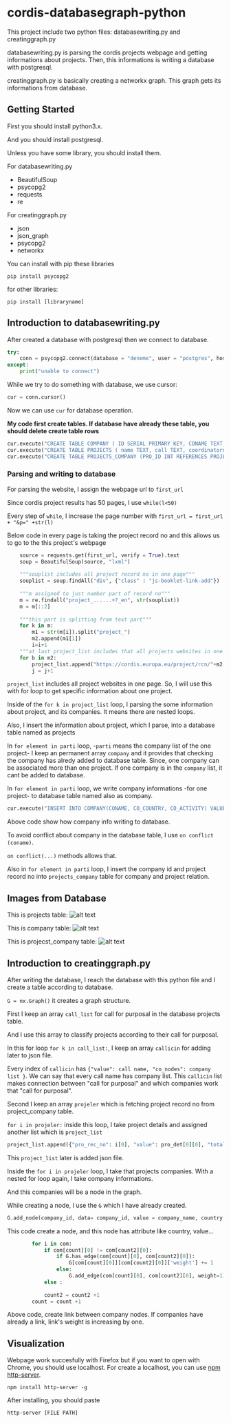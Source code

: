 # cordis-databasegraph-python
This project include two python files: databasewriting.py and creatinggraph.py

databasewriting.py is parsing the cordis projects webpage and getting informations about projects. Then, this informations is writing a database with postgresql.

creatinggraph.py is basically creating a networkx graph. This graph gets its informations from database.

## Getting Started
First you should install python3.x.

And you should install postgresql.

Unless you have some library, you should install them.

For databasewriting.py

- BeautifulSoup
- psycopg2
- requests
- re

For creatinggraph.py

- json
- json_graph
- psycopg2
- networkx

You can install with pip these libraries 

```
pip install psycopg2
```
for other libraries:
```
pip install [libraryname]
```

## Introduction to databasewriting.py
After created a database with postgresql then we connect to database.
```python
try:
    conn = psycopg2.connect(database = "deneme", user = "postgres", host = "localhost", password ="1478")
except:
    print("unable to connect")
```

While we try to do something with database, we use cursor:

```python
cur = conn.cursor()
```
Now we can use ```cur``` for database operation.

 **My code first create tables. If database have already these table, you should delete create table rows**
```python
cur.execute("CREATE TABLE COMPANY ( ID SERIAL PRIMARY KEY, CONAME TEXT, CO_COUNTRY TEXT, CO_ACTIVITY text, unique(coname) );")
cur.execute("CREATE TABLE PROJECTS ( name TEXT, call TEXT, coordinatorname TEXT, topic text, totalcost bigint, eucontribution bigint, fundingscheme text, recordno INT PRIMARY KEY, country TEXT, lastupdate DATE, project_text TEXT);")
cur.execute("CREATE TABLE PROJECTS_COMPANY (PRO_ID INT REFERENCES PROJECTS(recordno), COMPANY_ID INT REFERENCES COMPANY(ID), unique(pro_id, company_id)) ;")
```
### Parsing and writing to database 
For parsing the website, I assign the webpage url to ``` first_url ```

Since cordis project results has 50 pages, I use ```while(l<50)```

Every step of ```while```, I increase the page number with ```first_url = first_url + "&p=" +str(l)```

Below code in every page is taking the project record no and this allows us to go to the this project's webpage

```python
    source = requests.get(first_url, verify = True).text
    soup = BeautifulSoup(source, "lxml")
    
    """souplist includes all project record no in one page"""
    souplist = soup.findAll("div", {"class" : "js-booklet-link-add"})
    
    """m assigned to just number part of record no"""
    m = re.findall("project_......+?_en", str(souplist))
    m = m[::2]
    
    """this part is splitting from text part"""
    for k in m:
        m1 = str(m[i]).split("project_")
        m2.append(m1[1])
        i=i+1
    """at last project_list includes that all projects websites in one page"""
    for b in m2:	
	    project_list.append("https://cordis.europa.eu/project/rcn/"+m2[j])
	    j = j+1
```

```project_list``` includes all project websites in one page. So, I will use this with for loop to get specific information about one project.

Inside of the ```for k in project_list``` loop, I parsing the some information about project, and its companies. It means there are nested loops. 

Also, I insert the information about project, which I parse, into a database table named as projects 

In ```for element in parti``` loop, -```parti``` means the company list of the one project- I keep an permanent array ```company``` and it provides that checking the company has alredy added to database table. Since, one company can be associated more than one project. If one company is in the ```company``` list, it cant be added to database. 

In ```for element in parti``` loop, we write company informations -for one project- to database table named also as company.
```python
cur.execute("INSERT INTO COMPANY(CONAME, CO_COUNTRY, CO_ACTIVITY) VALUES('{0}', '{1}', '{2}') on conflict (coname) do nothing;" .format( parti[count4], parti_country[count4], parti_activity_type[count4]))
```
Above code show how company info writing to database. 

To avoid conflict about company in the database table, I use ```on conflict (coname)```.    

```on conflict(...)``` methods allows that.

Also in ```for element in parti``` loop, I insert the company id and project record no into ```projects_company``` table for company and project relation.  

## Images from Database
This is projects table: 
![alt text](https://github.com/emrebilici/cordis-databasegraph-python/blob/master/projects.JPG)

This is company table:
![alt text](https://github.com/emrebilici/cordis-databasegraph-python/blob/master/company.JPG)

This is projecst_company table:
![alt text](https://github.com/emrebilici/cordis-databasegraph-python/blob/master/projects_company.JPG)


## Introduction to creatinggraph.py
After writing the database, I reach the database with this python file and I create a table according to database.

```G = nx.Graph()``` it creates a graph structure.

First I keep an array ```call_list``` for call for purposal in the database projects table.

And I use this array to classify projects according to their call for purposal.

In this for loop ```for k in call_list:```, I keep an array ```callicin``` for adding later to json file.

Every index of ```callicin``` has  ```{"value": call name, "co_nodes": company list }```. 
We can say that every call name has company list. This ```callicin``` list makes connection between "call for purposal" and which companies work that "call for purposal".


Second I keep an array ```projeler``` which is fetching project record no from project_company table.

```for i in projeler:``` inside this loop, I take project details and assigned another list which is ```project_list```
```python
project_list.append({"pro_rec_no": i[0], "value": pro_det[0][0], "totalcost": pro_det[0][3], "EUcontribution": pro_det[0][4],"call": pro_det[0][1],"topic":pro_det[0][2] ,"fundscheme": pro_det[0][5], "project_text": pro_det[0][6] })
```
This ```project_list``` later is added json file.

Inside the ```for i in projeler``` loop, I take that projects companies. With a nested for loop again, I take company informations.

And this companies will be a node in the graph. 

While creating a node, I use the ```G``` which I have already created. 

```python
G.add_node(company_id, data= company_id, value = company_name, country = company_country, activity = company_activity_type ,kackez = number_of_projects_of_company, baglanti= number_of_connections_of_company)
```
This code create a node, and this node has attribute like country, value...

```python
        for i in com:
            if com[count][0] != com[count2][0]:
                if G.has_edge(com[count][0], com[count2][0]):
                    G[com[count][0]][com[count2][0]]['weight'] += 1
                else:
                    G.add_edge(com[count][0], com[count2][0], weight=1)
            else :
	    
            count2 = count2 +1
        count = count +1
```
Above code, create link between company nodes. If companies have already a link, link's weight is increasing by one.

## Visualization
Webpage work succesfully with Firefox but if you want to open with Chrome, you should use localhost.
For create a localhost, you can use [npm http-server](https://www.npmjs.com/package/http-server).
```
npm install http-server -g
```
After installing, you should paste 
```
http-server [FILE PATH]
```


